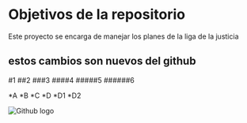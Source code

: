 # Objetivos de la repositorio

Este proyecto se encarga de manejar los planes de la liga de la justicia


## estos cambios son nuevos del github


#1
##2
###3
####4
#####5
######6

*A
*B
*C
*D
  *D1
  *D2
  
![Github logo](https://avatars.githubusercontent.com/u/583231?v=4)  

